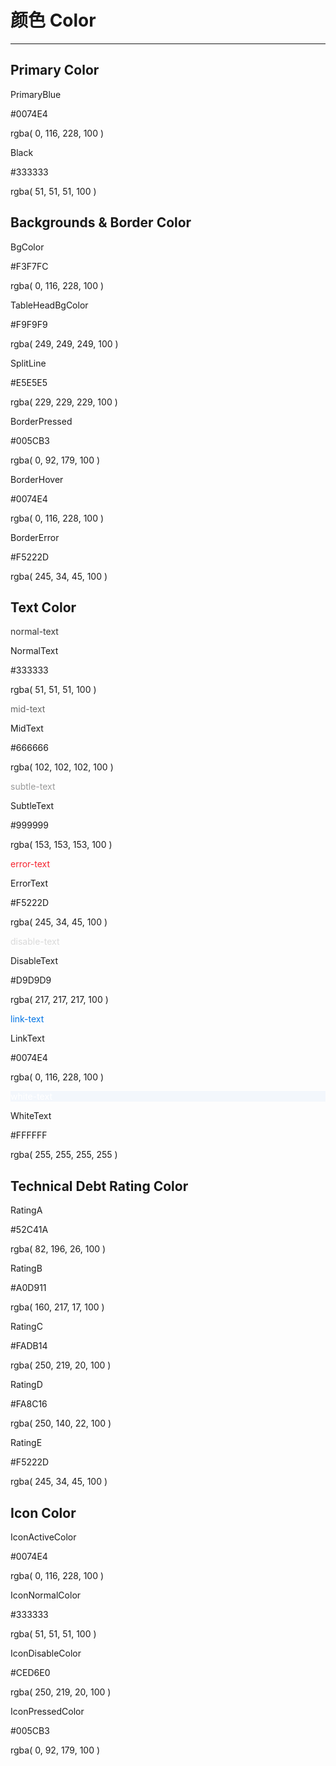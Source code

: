 
# 颜色 Color

* * *

## Primary Color

<div class="color-container">
  <div class="section">
    <div class="block" style="background-color: #0074E4;"></div>
    <p>PrimaryBlue</p>
    <p>#0074E4</p>
    <p>rgba( 0, 116, 228, 100 )</p>
  </div>
  
  <div class="section">
    <div class="block" style="background-color: #333333;"></div>
    <p>Black</p>
    <p>#333333</p>
    <p>rgba( 51, 51, 51, 100 )</p>
  </div>
</div>


## Backgrounds & Border Color

<div class="color-container">
  <div class="section">
    <div class="block" style="background-color: #F3F7FC;"></div>
    <p>BgColor</p>
    <p>#F3F7FC</p>
    <p>rgba( 0, 116, 228, 100 )</p>
  </div>
  
  <div class="section">
    <div class="block" style="background-color: #F9F9F9;"></div>
    <p>TableHeadBgColor</p>
    <p>#F9F9F9</p>
    <p>rgba( 249, 249, 249, 100 )</p>
  </div>
  
  <div class="section">
    <div class="block bordered" style="border-color: #E5E5E5;"></div>
    <p>SplitLine</p>
    <p>#E5E5E5</p>
    <p>rgba( 229, 229, 229, 100 )</p>
  </div>
  
  <div class="section">
    <div class="block bordered" style="border-color: #005CB3;"></div>
    <p>BorderPressed</p>
    <p>#005CB3</p>
    <p>rgba( 0, 92, 179, 100 )</p>
  </div>
  
  <div class="section">
    <div class="block bordered" style="border-color: #0074E4;"></div>
    <p>BorderHover</p>
    <p>#0074E4</p>
    <p>rgba( 0, 116, 228, 100 )</p>
  </div>
  
  <div class="section">
    <div class="block bordered" style="border-color: #F5222D;"></div>
    <p>BorderError</p>
    <p>#F5222D</p>
    <p>rgba( 245, 34, 45, 100 )</p>
  </div>
</div>


## Text Color

<div class="color-container">
  <div class="section">
    <div class="block text" style="color: #333333;">normal-text</div>
    <p>NormalText</p>
    <p>#333333</p>
    <p>rgba( 51, 51, 51, 100 )</p>
  </div>
  
  <div class="section">
    <div class="block text" style="color: #666666;">mid-text</div>
    <p>MidText</p>
    <p>#666666</p>
    <p>rgba( 102, 102, 102, 100 )</p>
  </div>
  
  <div class="section">
    <div class="block text" style="color: #999999;">subtle-text</div>
    <p>SubtleText</p>
    <p>#999999</p>
    <p>rgba( 153, 153, 153, 100 )</p>
  </div>
  
  <div class="section">
    <div class="block text" style="color: #F5222D;">error-text</div>
    <p>ErrorText</p>
    <p>#F5222D</p>
    <p>rgba( 245, 34, 45, 100 )</p>
  </div>
  
  <div class="section">
    <div class="block text" style="color: #D9D9D9;">disable-text</div>
    <p>DisableText</p>
    <p>#D9D9D9</p>
    <p>rgba( 217, 217, 217, 100 )</p>
  </div>
  
  <div class="section">
    <div class="block text" style="color: #0074E4;">link-text</div>
    <p>LinkText</p>
    <p>#0074E4</p>
    <p>rgba( 0, 116, 228, 100 )</p>
  </div>
  
  <div class="section">
    <div class="block text" style="color: #FFFFFF; background-color: #F3F7FC;">white-text</div>
    <p>WhiteText</p>
    <p>#FFFFFF</p>
    <p>rgba( 255, 255, 255, 255 )</p>
  </div>
</div>

## Technical Debt Rating Color

<div class="color-container">
  <div class="section">
    <div class="block" style="background-color: #52C41A;"></div>
    <p>RatingA</p>
    <p>#52C41A</p>
    <p>rgba( 82, 196, 26, 100 )</p>
  </div>
  
  <div class="section">
    <div class="block" style="background-color: #A0D911;"></div>
    <p>RatingB</p>
    <p>#A0D911</p>
    <p>rgba( 160, 217, 17, 100 )</p>
  </div>
    
  <div class="section">
    <div class="block" style="background-color: #FADB14;"></div>
    <p>RatingC</p>
    <p>#FADB14</p>
    <p>rgba( 250, 219, 20, 100 )</p>
  </div>
  
  <div class="section">
    <div class="block" style="background-color: #FA8C16;"></div>
    <p>RatingD</p>
    <p>#FA8C16</p>
    <p>rgba( 250, 140, 22, 100 )</p>
  </div>
  
  <div class="section">
    <div class="block" style="background-color: #F5222D;"></div>
    <p>RatingE</p>
    <p>#F5222D</p>
    <p>rgba( 245, 34, 45, 100 )</p>
  </div>
  
</div>


## Icon Color

<div class="color-container">
  <div class="section">
    <div class="block icon" style="background-color: #0074E4;"></div>
    <p>IconActiveColor</p>
    <p>#0074E4</p>
    <p>rgba( 0, 116, 228, 100 )</p>
  </div>
  
  <div class="section">
    <div class="block icon" style="background-color: #333333;"></div>
    <p>IconNormalColor</p>
    <p>#333333</p>
    <p>rgba( 51, 51, 51, 100 )</p>
  </div>
  
  <div class="section">
    <div class="block icon" style="background-color: #CED6E0;"></div>
    <p>IconDisableColor</p>
    <p>#CED6E0</p>
    <p>rgba( 250, 219, 20, 100 )</p>
  </div>
  
  <div class="section">
    <div class="block icon" style="background-color: #005CB3;"></div>
    <p>IconPressedColor</p>
    <p>#005CB3</p>
    <p>rgba( 0, 92, 179, 100 )</p>
  </div>
</div>
